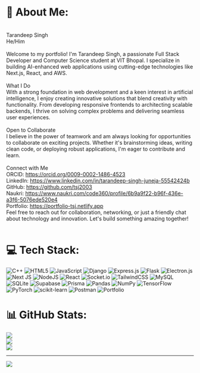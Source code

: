 # 💫 About Me:
<br>Tarandeep Singh<br>He/Him<br><br>Welcome to my portfolio! I'm Tarandeep Singh, a passionate Full Stack Developer and Computer Science student at VIT Bhopal. I specialize in building AI-enhanced web applications using cutting-edge technologies like Next.js, React, and AWS.<br><br>What I Do<br>With a strong foundation in web development and a keen interest in artificial intelligence, I enjoy creating innovative solutions that blend creativity with functionality. From developing responsive frontends to architecting scalable backends, I thrive on solving complex problems and delivering seamless user experiences.<br><br>Open to Collaborate<br>I believe in the power of teamwork and am always looking for opportunities to collaborate on exciting projects. Whether it's brainstorming ideas, writing clean code, or deploying robust applications, I'm eager to contribute and learn.<br><br>Connect with Me<br>ORCID: https://orcid.org/0009-0002-1486-4523<br>LinkedIn: https://www.linkedin.com/in/tarandeep-singh-juneja-55542424b<br>GitHub: https://github.com/tsj2003<br>Naukri: https://www.naukri.com/code360/profile/6b9a9f22-b96f-436e-a3f6-5076ede520e4<br>Portfolio: https://portfolio-tsj.netlify.app<br>Feel free to reach out for collaboration, networking, or just a friendly chat about technology and innovation. Let's build something amazing together!<br><br>


# 💻 Tech Stack:
![C++](https://img.shields.io/badge/c++-%2300599C.svg?style=for-the-badge&logo=c%2B%2B&logoColor=white) ![HTML5](https://img.shields.io/badge/html5-%23E34F26.svg?style=for-the-badge&logo=html5&logoColor=white) ![JavaScript](https://img.shields.io/badge/javascript-%23323330.svg?style=for-the-badge&logo=javascript&logoColor=%23F7DF1E) ![Django](https://img.shields.io/badge/django-%23092E20.svg?style=for-the-badge&logo=django&logoColor=white) ![Express.js](https://img.shields.io/badge/express.js-%23404d59.svg?style=for-the-badge&logo=express&logoColor=%2361DAFB) ![Flask](https://img.shields.io/badge/flask-%23000.svg?style=for-the-badge&logo=flask&logoColor=white) ![Electron.js](https://img.shields.io/badge/Electron-191970?style=for-the-badge&logo=Electron&logoColor=white) ![Next JS](https://img.shields.io/badge/Next-black?style=for-the-badge&logo=next.js&logoColor=white) ![NodeJS](https://img.shields.io/badge/node.js-6DA55F?style=for-the-badge&logo=node.js&logoColor=white) ![React](https://img.shields.io/badge/react-%2320232a.svg?style=for-the-badge&logo=react&logoColor=%2361DAFB) ![Socket.io](https://img.shields.io/badge/Socket.io-black?style=for-the-badge&logo=socket.io&badgeColor=010101) ![TailwindCSS](https://img.shields.io/badge/tailwindcss-%2338B2AC.svg?style=for-the-badge&logo=tailwind-css&logoColor=white) ![MySQL](https://img.shields.io/badge/mysql-4479A1.svg?style=for-the-badge&logo=mysql&logoColor=white) ![SQLite](https://img.shields.io/badge/sqlite-%2307405e.svg?style=for-the-badge&logo=sqlite&logoColor=white) ![Supabase](https://img.shields.io/badge/Supabase-3ECF8E?style=for-the-badge&logo=supabase&logoColor=white) ![Prisma](https://img.shields.io/badge/Prisma-3982CE?style=for-the-badge&logo=Prisma&logoColor=white) ![Pandas](https://img.shields.io/badge/pandas-%23150458.svg?style=for-the-badge&logo=pandas&logoColor=white) ![NumPy](https://img.shields.io/badge/numpy-%23013243.svg?style=for-the-badge&logo=numpy&logoColor=white) ![TensorFlow](https://img.shields.io/badge/TensorFlow-%23FF6F00.svg?style=for-the-badge&logo=TensorFlow&logoColor=white) ![PyTorch](https://img.shields.io/badge/PyTorch-%23EE4C2C.svg?style=for-the-badge&logo=PyTorch&logoColor=white) ![scikit-learn](https://img.shields.io/badge/scikit--learn-%23F7931E.svg?style=for-the-badge&logo=scikit-learn&logoColor=white) ![Postman](https://img.shields.io/badge/Postman-FF6C37?style=for-the-badge&logo=postman&logoColor=white) ![Portfolio](https://img.shields.io/badge/Portfolio-%23000000.svg?style=for-the-badge&logo=firefox&logoColor=#FF7139)
# 📊 GitHub Stats:
![](https://github-readme-stats.vercel.app/api?username=tsj2003&theme=dark&hide_border=false&include_all_commits=false&count_private=false)<br/>
![](https://github-readme-streak-stats.herokuapp.com/?user=tsj2003&theme=dark&hide_border=false)<br/>
![](https://github-readme-stats.vercel.app/api/top-langs/?username=tsj2003&theme=dark&hide_border=false&include_all_commits=false&count_private=false&layout=compact)

---
[![](https://visitcount.itsvg.in/api?id=tsj2003&icon=0&color=0)](https://visitcount.itsvg.in)

<!-- Proudly created with GPRM ( https://gprm.itsvg.in ) -->
